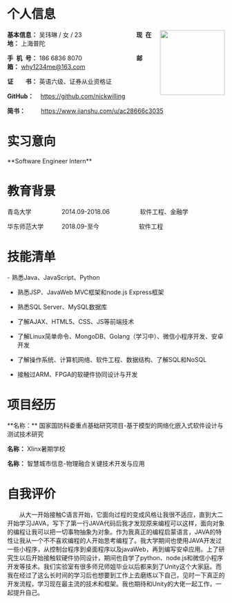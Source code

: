 <h1>个人信息</h1>
<div style="float:right">
    <img src="https://upload-images.jianshu.io/upload_images/20287653-7802d414d8c5dcdd.png?imageMogr2/auto-orient/strip%7CimageView2/2/w/1240" width="150">
</div>

**基本信息：** 吴玮琳 / 女 / 23&emsp;&emsp;&emsp;&emsp;&emsp;&emsp;&emsp;&emsp;&emsp;**现&ensp;在&ensp;地：** 上海普陀

**手&ensp;机&ensp;号：** 186 6836 8070&emsp;&emsp;&emsp;&emsp;&emsp;&emsp;&emsp;&emsp;&emsp;**邮&emsp;&emsp;箱：** why1234me@163.com

**证&emsp;&emsp;书：** 英语六级、证券从业资格证  

**GitHub：**&nbsp;&nbsp; &nbsp;https://github.com/nickwilling 

**简书：** &ensp;&ensp;&ensp;&ensp;&nbsp;https://www.jianshu.com/u/ac28666c3035

<h1>实习意向</h1>
**Software Engineer Intern**

<h1>教育背景</h1>
青岛大学&emsp;&emsp;&emsp;&emsp;&emsp;2014.09-2018.06&emsp;&emsp;&emsp;&emsp;&emsp;软件工程、金融学

华东师范大学&emsp;&emsp;&emsp;2018.09-至今&emsp;&emsp;&emsp;&emsp;&emsp;&emsp;&nbsp;&nbsp;软件工程

<h1>技能清单</h1>
- 熟悉Java、JavaScript、Python

- 熟悉JSP、JavaWeb MVC框架和node.js Express框架

- 熟悉SQL Server、MySQL数据库

- 了解AJAX、HTML5、CSS、JS等前端技术

- 了解Linux简单命令、MongoDB、Golang（学习中）、微信小程序开发、安卓开发

- 了解操作系统、计算机网络、软件工程、数据结构、了解SQL和NoSQL

- 接触过ARM、FPGA的软硬件协同设计与开发

<h1>项目经历</h1>
**名称：** 国家国防科委重点基础研究项目-基于模型的网络化嵌入式软件设计与测试技术研究
<br/>

**名称：**  Xlinx暑期学校
<br/>

**名称：**  智慧城市信息-物理融合关键技术开发与应用
<br/>

<h1>自我评价</h1>
&emsp;&emsp;从大一开始接触C语言开始，它面向过程的变成风格让我很不适应，直到大二开始学习JAVA，写下了第一行JAVA代码后我才发现原来编程可以这样，面向对象的编程让我可以把一切事物抽象为对象。作为我真正的编程启蒙语言，JAVA的特性让我从一个不不喜欢编程的人开始思考编程了。我大学期间也使用JAVA开发过一些小程序，从控制台程序到桌面程序以及javaWeb，再到编写安卓应用。上了研究生以后开始接触软硬件协同设计，期间也自学了python、node.js和微信小程序开发等技术。我们实验室有很多师兄师姐毕业以后都来到了Unity这个大家庭。而我在经过了这么长时间的学习后也想要到工作上去磨练以下自己，见时一下真正的开发流程，学习现在最主流的技术和框架。我也期待和Unity的大佬一起工作，一起提升自己。